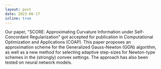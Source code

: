 ```yaml
---
layout: post
date: 2023-06-17
inline: true
---
```


Our paper, "SCORE: Approximating Curvature Information under Self-Concordant Regularization" got accepted for publication in Computational Optimization and Applications (COAP). This paper proposes an approximation scheme for the Generalized Gauss-Newton (GGN) algorithm, as well as a new method for selecting adaptive step-sizes for Newton-type schemes in the (strongly) convex settings. The approach has also been tested on neural network models.
